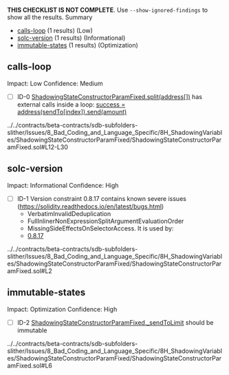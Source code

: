 **THIS CHECKLIST IS NOT COMPLETE**. Use `--show-ignored-findings` to show all the results.
Summary
 - [calls-loop](#calls-loop) (1 results) (Low)
 - [solc-version](#solc-version) (1 results) (Informational)
 - [immutable-states](#immutable-states) (1 results) (Optimization)
## calls-loop
Impact: Low
Confidence: Medium
 - [ ] ID-0
[ShadowingStateConstructorParamFixed.split(address[])](../../contracts/beta-contracts/sdb-subfolders-slither/Issues/8_Bad_Coding_and_Language_Specific/8H_ShadowingVariables/ShadowingStateConstructorParamFixed/ShadowingStateConstructorParamFixed.sol#L12-L30) has external calls inside a loop: [success = address(sendTo[index]).send(amount)](../../contracts/beta-contracts/sdb-subfolders-slither/Issues/8_Bad_Coding_and_Language_Specific/8H_ShadowingVariables/ShadowingStateConstructorParamFixed/ShadowingStateConstructorParamFixed.sol#L27)

../../contracts/beta-contracts/sdb-subfolders-slither/Issues/8_Bad_Coding_and_Language_Specific/8H_ShadowingVariables/ShadowingStateConstructorParamFixed/ShadowingStateConstructorParamFixed.sol#L12-L30


## solc-version
Impact: Informational
Confidence: High
 - [ ] ID-1
Version constraint 0.8.17 contains known severe issues (https://solidity.readthedocs.io/en/latest/bugs.html)
	- VerbatimInvalidDeduplication
	- FullInlinerNonExpressionSplitArgumentEvaluationOrder
	- MissingSideEffectsOnSelectorAccess.
It is used by:
	- [0.8.17](../../contracts/beta-contracts/sdb-subfolders-slither/Issues/8_Bad_Coding_and_Language_Specific/8H_ShadowingVariables/ShadowingStateConstructorParamFixed/ShadowingStateConstructorParamFixed.sol#L2)

../../contracts/beta-contracts/sdb-subfolders-slither/Issues/8_Bad_Coding_and_Language_Specific/8H_ShadowingVariables/ShadowingStateConstructorParamFixed/ShadowingStateConstructorParamFixed.sol#L2


## immutable-states
Impact: Optimization
Confidence: High
 - [ ] ID-2
[ShadowingStateConstructorParamFixed._sendToLimit](../../contracts/beta-contracts/sdb-subfolders-slither/Issues/8_Bad_Coding_and_Language_Specific/8H_ShadowingVariables/ShadowingStateConstructorParamFixed/ShadowingStateConstructorParamFixed.sol#L6) should be immutable 

../../contracts/beta-contracts/sdb-subfolders-slither/Issues/8_Bad_Coding_and_Language_Specific/8H_ShadowingVariables/ShadowingStateConstructorParamFixed/ShadowingStateConstructorParamFixed.sol#L6



